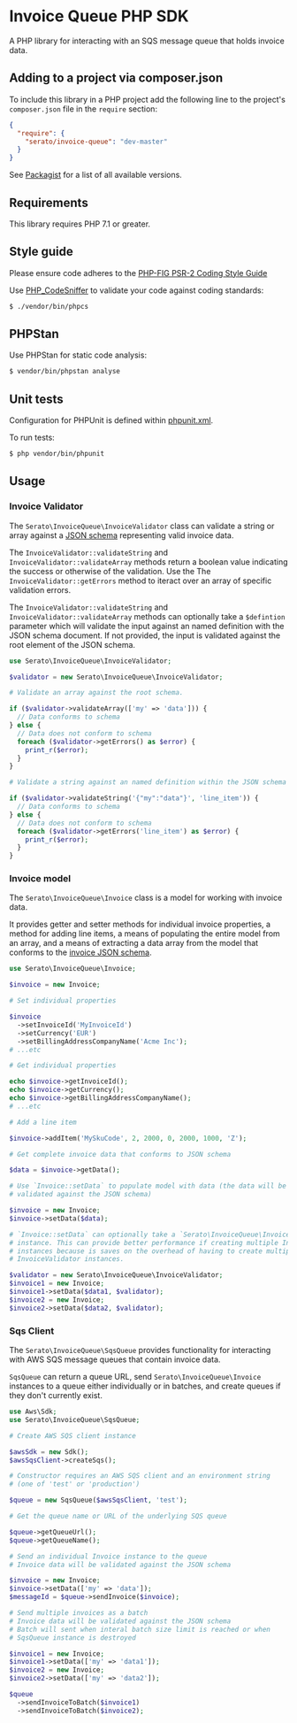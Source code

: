 # Invoice Queue PHP SDK

A PHP library for interacting with an SQS message queue that holds invoice data.

## Adding to a project via composer.json

To include this library in a PHP project add the following line to the project's
`composer.json` file in the `require` section:

```json
{
  "require": {
    "serato/invoice-queue": "dev-master"
  }
}
```
See [Packagist](https://packagist.org/packages/serato/invoice-queue-php) for a list of all
available versions.

## Requirements

This library requires PHP 7.1 or greater.

## Style guide

Please ensure code adheres to the [PHP-FIG PSR-2 Coding Style Guide](http://www.php-fig.org/psr/psr-2/)

Use [PHP_CodeSniffer](https://github.com/squizlabs/PHP_CodeSniffer/wiki) to validate your code against
coding standards:

```bash
$ ./vendor/bin/phpcs
```

## PHPStan

Use PHPStan for static code analysis:

```bash
$ vendor/bin/phpstan analyse
```

## Unit tests

Configuration for PHPUnit is defined within [phpunit.xml](phpunit.xml).

To run tests:

```bash
$ php vendor/bin/phpunit
```

## Usage

### Invoice Validator

The `Serato\InvoiceQueue\InvoiceValidator` class can validate a string or array against a
[JSON schema](./resources/invoice_schema.json) representing valid invoice data.

The `InvoiceValidator::validateString` and `InvoiceValidator::validateArray` methods return a boolean value
indicating the success or otherwise of the validation. Use the The `InvoiceValidator::getErrors` method to
iteract over an array of specific validation errors.

The `InvoiceValidator::validateString` and `InvoiceValidator::validateArray` methods can optionally take a
`$defintion` parameter which will validate the input against an named definition with the JSON schema document.
If not provided, the input is validated against the root element of the JSON schema.

```php
use Serato\InvoiceQueue\InvoiceValidator;

$validator = new Serato\InvoiceQueue\InvoiceValidator;

# Validate an array against the root schema.

if ($validator->validateArray(['my' => 'data'])) {
  // Data conforms to schema
} else {
  // Data does not conform to schema
  foreach ($validator->getErrors() as $error) {
    print_r($error);
  }
}

# Validate a string against an named definition within the JSON schema

if ($validator->validateString('{"my":"data"}', 'line_item')) {
  // Data conforms to schema
} else {
  // Data does not conform to schema
  foreach ($validator->getErrors('line_item') as $error) {
    print_r($error);
  }
}
```

### Invoice model

The `Serato\InvoiceQueue\Invoice` class is a model for working with invoice data.

It provides getter and setter methods for individual invoice properties, a method for adding line items,
a means of populating the entire model from an array, and a means of extracting a data array from the model
that conforms to the [invoice JSON schema](./resources/invoice_schema.json).

```php
use Serato\InvoiceQueue\Invoice;

$invoice = new Invoice;

# Set individual properties

$invoice
  ->setInvoiceId('MyInvoiceId')
  ->setCurrency('EUR')
  ->setBillingAddressCompanyName('Acme Inc');
# ...etc

# Get individual properties

echo $invoice->getInvoiceId();
echo $invoice->getCurrency();
echo $invoice->getBillingAddressCompanyName();
# ...etc

# Add a line item

$invoice->addItem('MySkuCode', 2, 2000, 0, 2000, 1000, 'Z');

# Get complete invoice data that conforms to JSON schema

$data = $invoice->getData();

# Use `Invoice::setData` to populate model with data (the data will be
# validated against the JSON schema)

$invoice = new Invoice;
$invoice->setData($data);

# `Invoice::setData` can optionally take a `Serato\InvoiceQueue\InvoiceValidator`
# instance. This can provide better performance if creating multiple Invoice
# instances because is saves on the overhead of having to create multiple
# InvoiceValidator instances.

$validator = new Serato\InvoiceQueue\InvoiceValidator;
$invoice1 = new Invoice;
$invoice1->setData($data1, $validator);
$invoice2 = new Invoice;
$invoice2->setData($data2, $validator);
```

### Sqs Client

The `Serato\InvoiceQueue\SqsQueue` provides functionality for interacting with AWS SQS message queues that
contain invoice data.

`SqsQueue` can return a queue URL, send `Serato\InvoiceQueue\Invoice` instances to a queue either individually
or in batches, and create queues if they don't currently exist.

```php
use Aws\Sdk;
use Serato\InvoiceQueue\SqsQueue;

# Create AWS SQS client instance

$awsSdk = new Sdk();
$awsSqsClient->createSqs();

# Constructor requires an AWS SQS client and an environment string
# (one of 'test' or 'production')

$queue = new SqsQueue($awsSqsClient, 'test');

# Get the queue name or URL of the underlying SQS queue

$queue->getQueueUrl();
$queue->getQueueName();

# Send an individual Invoice instance to the queue
# Invoice data will be validated against the JSON schema

$invoice = new Invoice;
$invoice->setData(['my' => 'data']);
$messageId = $queue->sendInvoice($invoice);

# Send multiple invoices as a batch
# Invoice data will be validated against the JSON schema
# Batch will sent when interal batch size limit is reached or when
# SqsQueue instance is destroyed

$invoice1 = new Invoice;
$invoice1->setData(['my' => 'data1']);
$invoice2 = new Invoice;
$invoice2->setData(['my' => 'data2']);

$queue
  ->sendInvoiceToBatch($invoice1)
  ->sendInvoiceToBatch($invoice2);
```
